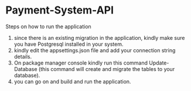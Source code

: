 # Payment-System-API

Steps on how to run the application
1. since there is an existing migration in the application, kindly make sure you have Postgresql installed in your system.
2. kindly edit the appsettings.json file and add your connection string details.
3. On package manager console kindly run this command Update-Database (this command will create and migrate the tables to your database).
4. you can go on and build and run the application.